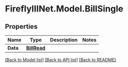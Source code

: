 # FireflyIIINet.Model.BillSingle

## Properties

Name | Type | Description | Notes
------------ | ------------- | ------------- | -------------
**Data** | [**BillRead**](BillRead.md) |  | 

[[Back to Model list]](../README.md#documentation-for-models) [[Back to API list]](../README.md#documentation-for-api-endpoints) [[Back to README]](../README.md)

